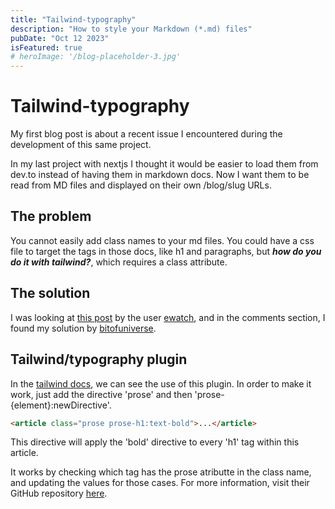 ```yaml
---
title: "Tailwind-typography"
description: "How to style your Markdown (*.md) files"
pubDate: "Oct 12 2023"
isFeatured: true
# heroImage: '/blog-placeholder-3.jpg'
---
```


# Tailwind-typography

My first blog post is about a recent issue I encountered during the development of this same project.

In my last project with nextjs I thought it would be easier to load them from dev.to instead of having them in markdown docs. Now I want them to be read from MD files and displayed on their own /blog/slug URLs.

## The problem

You cannot easily add class names to your md files. You could have a css file to target the tags in those docs, like h1 and paragraphs, but **_how do you do it with tailwind?_**, which requires a class attribute.

## The solution

I was looking at [this post](https://dev.to/ewatch/styling-markdown-generated-html-with-tailwind-css-and-parsedown-328d) by the user [ewatch](https://dev.to/ewatch), and in the comments section, I found my solution by [bitofuniverse](https://dev.to/bitofuniverse).

## Tailwind/typography plugin

In the [tailwind docs](https://tailwindcss.com/docs/typography-plugin), we can see the use of this plugin. In order to make it work, just add the directive 'prose' and then 'prose-{element}:newDirective'.

```html
<article class="prose prose-h1:text-bold">...</article>
```

This directive will apply the 'bold' directive to every 'h1' tag within this article.

It works by checking which tag has the prose atributte in the class name, and updating the values for those cases. For more information, visit their GitHub repository [here](https://github.com/tailwindlabs/tailwindcss-typography/blob/master/src/index.js).
